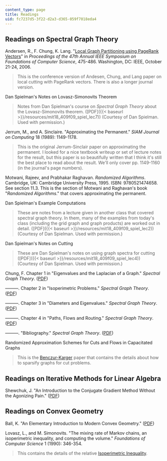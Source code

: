 ```yaml
---
content_type: page
title: Readings
uid: fc7237d5-3f22-d2a3-d365-059f7018eda4
---
```


Readings on Spectral Graph Theory
---------------------------------

Andersen, R., F. Chung, K. Lang. "[Local Graph Partitioning using PageRank Vectors](http://www.leonidzhukov.net/hse/2015/networks/papers/andersen06localgraph.pdf)" in _Proceedings of the 47th Annual IEEE Symposium on Foundations of Computer Science_, 475-486. Washington, DC: IEEE, October 21-24, 2006.

> This is the conference version of Andesen, Chung, and Lang paper on local cutting with PageRank vectors. There is also a longer journal version.

Dan Spielman's Notes on Lovasz-Simonovits Theorem

> Notes from Dan Spielman's course on _Spectral Graph Theory_ about the Lovasz-Simonovits theorem. ([PDF]({{< baseurl >}}/resources/mit18_409f09_spiel_lec7)) (Courtesy of Dan Spielman. Used with permission.)

Jerrum, M., and A. Sinclaire. "Approximating the Permanent." _SIAM Journal on Computing_ 18 (1989): 1149-1178.

> This is the original Jerrum-Sinclair paper on approximating the permanent. I looked for a nice textbook writeup or set of lecture notes for the result, but this paper is so beautifully written that I think it's still the best place to read about the result. We'll only cover pp. 1149-1160 (in the journal's page numbers).

Motwani, Rajeev, and Prabhakar Raghavan. _Randomized Algorithms_. Cambridge, UK: Cambridge University Press, 1995. ISBN: 9780521474658.  
See section 11.3. This is the section of Motwani and Raghavan's book "_Randomized Algorithms_." that covers approximating the permanent.

Dan Spielman's Example Computations

> These are notes from a lecture given in another class that covered spectral graph theory. In them, many of the examples from today's class (including the grid graph and graph products) are worked out in detail. ([PDF]({{< baseurl >}}/resources/mit18_409f09_spiel_lec2)) (Courtesy of Dan Spielman. Used with permission.)

Dan Spielman's Notes on Cutting

> These are Dan Spielman's notes on using graph spectra for cutting ([PDF]({{< baseurl >}}/resources/mit18_409f09_spiel_lec4)) (Courtesy of Dan Spielman. Used with permission.)

Chung, F. Chapter 1 in "Eigenvalues and the Laplacian of a Graph." _Spectral Graph Theory_. ([PDF](http://www.math.ucsd.edu/~fan/research/cb/ch1.pdf))

———. Chapter 2 in "Isoperimetric Problems." _Spectral Graph Theory_. ([PDF](http://www.math.ucsd.edu/~fan/research/cb/ch2.pdf))

———. Chapter 3 in "Diameters and Eigenvalues." _Spectral Graph Theory_. ([PDF](http://www.math.ucsd.edu/~fan/research/cb/ch3.pdf))

———. Chapter 4 in "Paths, Flows and Routing." _Spectral Graph Theory_. ([PDF](http://www.math.ucsd.edu/~fan/research/cb/ch4.pdf))

———. "Bibliography." _Spectral Graph Theory_. ([PDF](http://www.math.ucsd.edu/~fan/research/cb/bib.pdf))

Randomized Approximation Schemes for Cuts and Flows in Capacitated Graphs

> This is the [Benczur-Karger](http://arxiv.org/abs/cs/0207078) paper that contains the details about how to sparsify graphs for cut problems.

Readings on Iterative Methods for Linear Algebra
------------------------------------------------

Shewchuk, J. "An Introduction to the Conjugate Gradient Method Without the Agonizing Pain." ([PDF](http://www.cs.cmu.edu/~quake-papers/painless-conjugate-gradient.pdf))

Readings on Convex Geometry
---------------------------

Ball, K. "An Elementary Introduction to Modern Convex Geometry." ([PDF](http://www.msri.org/publications/books/Book31/files/ball.pdf))

Lovasz, L., and M. Simonovits. "The mixing rate of Markov chains, an isoperimetric inequality, and computing the volume." _Foundations of Computer Science_ 1 (1990): 346-354.

> This contains the details of the relative [Isoperimetric Inequality](http://ieeexplore.ieee.org/xpl/freeabs_all.jsp?arnumber=89553).